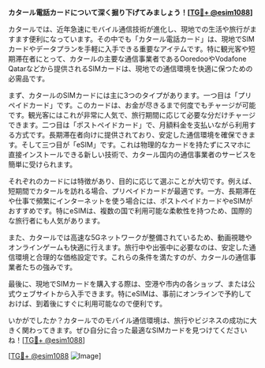 **カタール電話カードについて深く掘り下げてみましょう！[[TG💪+ @esim1088](https://t.me/s/esim1088)]**

カタールでは、近年急速にモバイル通信技術が進化し、現地での生活や旅行がますます便利になっています。その中でも「カタール電話カード」は、現地でSIMカードやデータプランを手軽に入手できる重要なアイテムです。特に観光客や短期滞在者にとって、カタールの主要な通信事業者であるOoredooやVodafone Qatarなどから提供されるSIMカードは、現地での通信環境を快適に保つための必需品です。

まず、カタールのSIMカードには主に3つのタイプがあります。一つ目は「プリペイドカード」です。このカードは、お金が尽きるまで何度でもチャージが可能です。観光客にはこれが非常に人気で、旅行期間に応じて必要な分だけチャージできます。二つ目は「ポストペイドカード」で、月額料金を支払いながら利用する方式です。長期滞在者向けに提供されており、安定した通信環境を確保できます。そして三つ目が「eSIM」です。これは物理的なカードを持たずにスマホに直接インストールできる新しい技術で、カタール国内の通信事業者のサービスを簡単に受けられます。

それぞれのカードには特徴があり、目的に応じて選ぶことが大切です。例えば、短期間でカタールを訪れる場合、プリペイドカードが最適です。一方、長期滞在や仕事で頻繁にインターネットを使う場合には、ポストペイドカードやeSIMがおすすめです。特にeSIMは、複数の国で利用可能な柔軟性を持つため、国際的な旅行者にも人気があります。

また、カタールでは高速な5Gネットワークが整備されているため、動画視聴やオンラインゲームも快適に行えます。旅行中や出張中に必要なのは、安定した通信環境と合理的な価格設定です。これらの条件を満たすのが、カタールの通信事業者たちの強みです。

最後に、現地でSIMカードを購入する際は、空港や市内の各ショップ、または公式ウェブサイトから入手できます。特にeSIMは、事前にオンラインで予約しておけば、到着後にすぐに利用可能なので便利です。

いかがでしたか？カタールでのモバイル通信環境は、旅行やビジネスの成功に大きく関わってきます。ぜひ自分に合った最適なSIMカードを見つけてくださいね！[[TG💪+ @esim1088](https://t.me/s/esim1088)]

[[TG💪+ @esim1088](https://t.me/s/esim1088) ![Image](https://i.postimg.cc/Y0z9fWf4/image.png)]